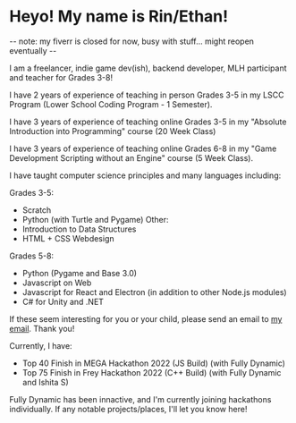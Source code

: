 # Heyo! My name is Rin/Ethan!
-- note: my fiverr is closed for now, busy with stuff... might reopen eventually --

I am a freelancer, indie game dev(ish), backend developer, MLH participant and teacher for Grades 3-8!

I have 2 years of experience of teaching in person Grades 3-5 in my LSCC Program (Lower School Coding Program - 1 Semester).

I have 3 years of experience of teaching online Grades 3-5 in my "Absolute Introduction into Programming" course (20 Week Class)

I have 3 years of experience of teaching online Grades 6-8 in my "Game Development Scripting without an Engine" course (5 Week Class).

I have taught computer science principles and many languages including: 

Grades 3-5: 
- Scratch
- Python (with Turtle and Pygame)
Other:
- Introduction to Data Structures
- HTML + CSS Webdesign

Grades 5-8:
- Python (Pygame and Base 3.0)
- Javascript on Web
- Javascript for React and Electron (in addition to other Node.js modules)
- C# for Unity and .NET

If these seem interesting for you or your child, please send an email to [my email](mailto:riuunderscoreofficial@gmail.com). Thank you!

Currently, I have: 
- Top 40 Finish in MEGA Hackathon 2022 (JS Build) (with Fully Dynamic)
- Top 75 Finish in Frey Hackathon 2022 (C++ Build) (with Fully Dynamic and Ishita S)

Fully Dynamic has been innactive, and I'm currently joining hackathons individually. If any notable projects/places, I'll let you know here!
